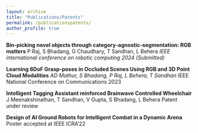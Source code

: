 ```yaml
---
layout: archive
title: "Publications/Patents"
permalink: /publicationspatents/
author_profile: true
---
```

**Bin‑picking novel objects through category‑agnostic‑segmentation: RGB matters**
P Raj, S Bhadang, G Chaudhary, T Sandhan, L Behera
*IEEE international conference on robotic computing 2024 (Submitted)*

**Learning 6DoF Grasp‑poses in Occluded Scenes Using RGB and 3D Point Cloud Modalities**
*AD Mathur, S Bhadang, P Raj, L Behera, T Sandhan*
IEEE National Conference on Communications 2023

**Intelligent Tagging Assistant reinforced Brainwave Controlled Wheelchair**
J Meenakshinathan, T Sandhan, V Gupta, S Bhadang, L Behera
Patent under review

**Design of AI Ground Robots for Intelligent Combat in a Dynamic Arena** 
Poster accepted at IEEE ICRA’22
